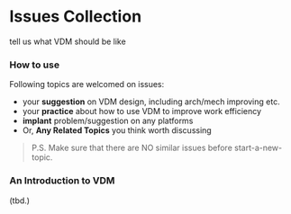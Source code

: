 # Issues Collection
tell us what VDM should be like

### How to use
Following topics are welcomed on issues:
* your **suggestion** on VDM design, including arch/mech improving etc.
* your **practice** about how to use VDM to improve work efficiency
* **implant** problem/suggestion on any platforms
* Or, **Any Related Topics** you think worth discussing

> P.S. Make sure that there are NO similar issues before start-a-new-topic.

### An Introduction to VDM
(tbd.)
